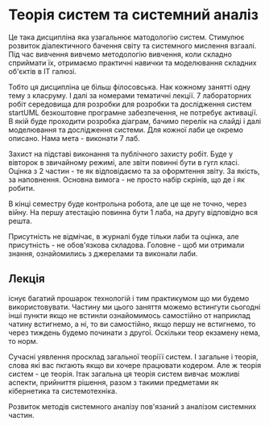 # Теорія систем та системний аналіз

Це така дисципліна яка узагальнює матодологію систем. Стимулює розвиток діалектичного бачення світу та системного мислення взгаалі. Під час вивчення вивчемо методологію вивчення, коли складно сприймати їх, отримаємо практичні навички та моделювання складних об'єктів в ІТ галюзі.

Тобто ця дисципліна це більш філосовська. Нак кожному занятті одну тему з класруму. І далі за номерами тематичні лекції. 7 лабораторних робіт середовища для розробки для розробки та дослідження систем startUML безкоштовне програмне забезпечення, не потребує активації. В якій буде проходити розробка діаграм, бачимо перелік на слайді і далі моделювання та дослідження системи. Для кожної лаби це окремо описано. Нама мета - виконати 7 лаб.

Захист на підставі виконання та публічного захисту робіт. Буде у вівторок в звичайному режимі, але звіти повинні бути в гугл класі. Оцінка з 2 частин - те як відповідаємо та за оформтення звіту. За якість, за наповнення. Основна вимога - не просто набір скрінів, що де і як робити.

В кінці семестру буде контрольна робота, але це ще не точно, через війну. На першу атестацію повинна бути 1 лаба, на другу відповідно вся решта.

Присутність не відмічає, в журналі буде тільки лаби та оцінка, але присутність - не обов'язкова складова. Головне - щоб ми отримали знання, ознайомились з джерелами та виконали лаби.

## Лекція

існує багатий прошарок технологій і тим практикумом що ми будемо використовувати. Частину ми цього заняття можемо встингути сьогодні інші пункти якщо не встинли ознайомимось самостійно от наприклад чатину встигнемо, а ні, то ви самостійно, якщо першу не встигнемо, то через тиждень будемо починати з другої. Оскільки теор екзамену нема, то норм.

Сучасні уявлення просклад загальної теоріїї систем. І загальне і теорія, слова які вас пкгають якщо ви хочере працювати кодером. Але ж теорія систем - це теорія. Ітак загальна ця теорія систем вивчає можливі аспекти, прийниття рішення, разом з такими предметами як кібернетика та системотехніка.

Розвиток методів системного аналізу пов'язаний з аналізом системних частин.